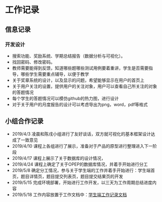 # 工作记录

## 信息记录

### 开发设计

- 搜索功能、奖励系统、学期总结报告（数据分析与可视化）。
- 找回密码、修改密码。
- 教师需要能得到反馈，知道哪些题哪些测试用例要着重讲，学生是否需要指导，哪些学生需要重点辅导，以便于教学
- 关于奖章系统的设计，以及显示的问题，希望能够显示在用户的首页上
- 关于用户关注的设置，提供用户的关注对象，用户可以查看自己所关注的对象的答题情况
- 每个学生的答题情况可以模仿github的热力图，进行设计
- 对于关于用户的月度报告的设计可以考虑导出为png，word，pdf等格式

## 小组合作记录

- 2019/4/3 凌晨和陈戌小组进行了友好谈话，双方就可视化的基本框架设计达成了一致意见
- 2019/4/10 课程上各组进行了展示，准备对于产品的原型进行整理进入下一阶段
- 2019/4/17 课程上展示了关于数据库的设计情况，
- 2019/4/24 课程上确定了关于OPEP的数据库情况，并着手开始进行分工
- 2019/5/8 确定分工情况，参与关于学生端的工作并着手开始进行：学生端首页，题目详情页，题目提交列表页，题目提交结果页的开发
- 2019/5/15 完成环境部署，开始进行工作开发，以三天为工作周期总结进度内容
- 2019/5/18 工作内容放置于工作文档中：[学生端工作记录文档](https://shimo.im/sheets/BeGDjPpyKVsVwnFY)
